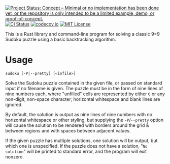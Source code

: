 [![Project Status: Concept – Minimal or no implementation has been done yet, or the repository is only intended to be a limited example, demo, or proof-of-concept.](https://www.repostatus.org/badges/latest/concept.svg)](https://www.repostatus.org/#concept)
[![CI Status](https://github.com/jwodder/sudoku/actions/workflows/test.yml/badge.svg)](https://github.com/jwodder/sudoku/actions/workflows/test.yml)
[![codecov.io](https://codecov.io/gh/jwodder/sudoku/branch/master/graph/badge.svg)](https://codecov.io/gh/jwodder/sudoku)
[![MIT License](https://img.shields.io/github/license/jwodder/sudoku.svg)](https://opensource.org/licenses/MIT)

This is a Rust library and command-line program for solving a classic 9×9
Sudoku puzzle using a basic backtracking algorithm.

Usage
=====

    sudoku [-P|--pretty] [<infile>]

Solve the Sudoku puzzle contained in the given file, or passed on standard
input if no filename is given.  The puzzle must be in the form of nine lines of
nine numbers each, where "unfilled" cells are represented by either `0` or any
non-digit, non-space character; horizontal whitespace and blank lines are
ignored.

By default, the solution is output as nine lines of nine numbers with no
horizontal whitespace or other styling, but supplying the `-P`/`--pretty`
option will cause the solution to be rendered with borders around the grid &
between regions and with spaces between adjacent values.

If the given puzzle has multiple solutions, one solution will be output, but
which one is unspecified.  If the puzzle does not have a solution, "`No
solution`" will be printed to standard error, and the program will exit
nonzero.
